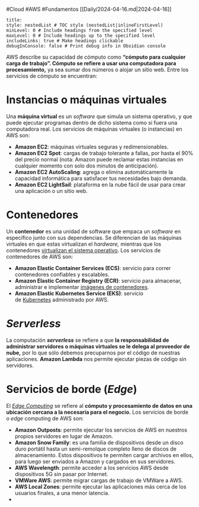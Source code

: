 #Cloud #AWS #Fundamentos
[[Daily/2024-04-16.md|2024-04-16]]
```table-of-contents
title: 
style: nestedList # TOC style (nestedList|inlineFirstLevel)
minLevel: 0 # Include headings from the specified level
maxLevel: 0 # Include headings up to the specified level
includeLinks: true # Make headings clickable
debugInConsole: false # Print debug info in Obsidian console
```

AWS describe su capacidad de cómputo como **“cómputo para cualquier carga de trabajo”. Cómputo se refiere a usar una computadora para procesamiento,** ya sea sumar dos números o alojar un sitio web. Entre los servicios de cómputo se encuentran:

# Instancias o máquinas virtuales

Una **máquina virtual** es un _software_ que simula un sistema operativo, y que puede ejecutar programas dentro de dicho sistema como si fuera una computadora real. Los servicios de máquinas virtuales (o instancias) en AWS son:

- **Amazon EC2**: máquinas virtuales seguras y redimensionables.
- **Amazon EC2 Spot**: cargas de trabajo tolerante a fallas, por hasta el 90% del precio normal (nota: Amazon puede reclamar estas instancias en cualquier momento con solo dos minutos de anticipación).
- **Amazon EC2 AutoScaling**: agrega o elimina automáticamente la capacidad informática para satisfacer tus necesidades bajo demanda.
- **Amazon EC2 LightSail**: plataforma en la nube fácil de usar para crear una aplicación o un sitio web.

# Contenedores
Un **contenedor** es una unidad de software que empaca un _software_ en específico junto con sus dependencias. Se diferencian de las máquinas virtuales en que estas virtualizan el _hardware,_ mientras que los contenedores [virtualizan el sistema operativo](https://cloud.google.com/learn/what-are-containers). Los servicios de contenedores de AWS son:

- **Amazon Elastic Container Services (ECS)**: servicio para correr contenedores confiables y escalables.
- **Amazon Elastic Container Registry (ECR)**: servicio para almacenar, administrar e implementar [imágenes de contenedores](https://platzi.com/clases/2066-docker/32856-conceptos-fundamentales-de-docker-imagenes/).
- **Amazon Elastic Kubernetes Service (EKS)**: servicio de [Kubernetes](https://platzi.com/cursos/k8s/) administrado por AWS.

# _Serverless_

La computación **_serverless_** se refiere a que **la responsabilidad de administrar servidores o máquinas virtuales se le delega al proveedor de nube,** por lo que sólo debemos precuparnos por el código de nuestras aplicaciones. **Amazon Lambda** nos permite ejecutar piezas de código sin servidores.

# Servicios de borde (_Edge_)

El [_Edge Computing_](https://www.xataka.com/internet-of-things/edge-computing-que-es-y-por-que-hay-gente-que-piensa-que-es-el-futuro) se refiere al **cómputo y procesamiento de datos en una ubicación cercana a la necesaria para el negocio.** Los servicios de borde o _edge_ computing de AWS son:

- **Amazon Outposts**: permite ejecutar los servicios de AWS en nuestros propios servidores en lugar de Amazon.
- **Amazon Snow Family**: es una familia de dispositivos desde un disco duro portátil hasta un semi-remolque completo lleno de discos de almacenamiento. Estos dispositivos te permiten cargar archivos en ellos, para luego ser enviados a Amazon y cargados en sus servidores.
- **AWS Wavelength**: permite acceder a los servicios AWS desde dispositivos 5G sin pasar por Internet.
- **VMWare AWS**: permite migrar cargas de trabajo de VMWare a AWS.
- **AWS Local Zones**: permite ejecutar las aplicaciones más cerca de los usuarios finales, a una menor latencia.
- 